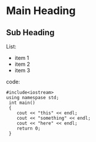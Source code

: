 # Main Heading

## Sub Heading

List:
* item 1
* item 2
* item 3

code: 
~~~
#include<iostream>
using namespase std;
 int main()
 {
    cout << "this" << endl;
    cout << "something" << endl;
    cout << "here" << endl;
    return 0;
 }
~~~
